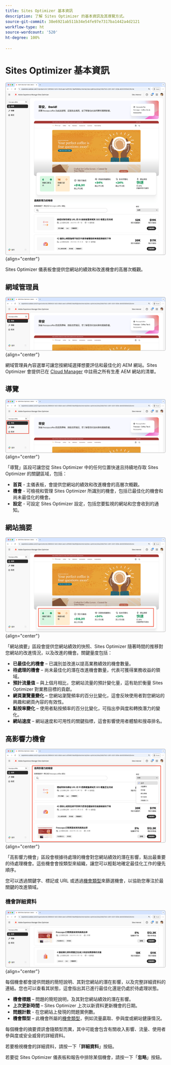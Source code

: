 ```yaml
---
title: Sites Optimizer 基本資訊
description: 了解 Sites Optimizer 的基本資訊及其導覽方式。
source-git-commit: 38e6921ab511b34e54fe97e7317ba1442a4d2121
workflow-type: ht
source-wordcount: '520'
ht-degree: 100%

---
```



# Sites Optimizer 基本資訊

![Sites Optimizer 首頁](./assets/basics/hero.png){align="center"}

Sites Optimizer 儀表板會提供您網站的績效和改進機會的高層次概觀。

## 網域管理員

![Sites Optimizer 網域管理員](./assets/basics/domain-manager.png){align="center"}

網域管理員內容選單可讓您按網域選擇想要評估和最佳化的 AEM 網站。Sites Optimizer 會提供已在 [Cloud Manager](https://experienceleague.adobe.com/zh-hant/docs/experience-manager-cloud-service/content/implementing/using-cloud-manager/edge-delivery-sites/add-edge-delivery-site) 中註冊之所有生產 AEM 網站的清單。

## 導覽

![Sites Optimizer 導覽](./assets/basics/navigation.png){align="center"}

「導覽」區段可讓您從 Sites Optimizer 中的任何位置快速且持續地存取 Sites Optimizer 的關鍵區域，包括：

* **首頁** - 主儀表板，會提供您網站的績效和改進機會的高層次概觀。
* **機會** - 可檢視和管理 Sites Optimizer 所識別的機會，包括已最佳化的機會和尚未最佳化的機會。
* **設定**  - 可設定 Sites Optimizer 設定，包括您要監視的網站和您會收到的通知。

## 網站摘要

![Sites Optimizer 網站摘要](./assets/basics/site-summary.png){align="center"}

「網站摘要」區段會提供您網站績效的快照、Sites Optimizer 隨著時間的推移對您網站的改進情況，以及改進的機會。關鍵量度包括：

* **已最佳化的機會** – 已識別並改進以提高業務績效的機會數量。
* **待處理的機會** – 尚未最佳化的潛在改進機會數量，代表可獲得業務收益的領域。
* **預計流量值** – 與上個月相比，您網站流量的預計變化量，這有助於衡量 Sites Optimizer 對業務目標的貢獻。
* **網頁瀏覽量變化** – 您網站瀏覽頻率的百分比變化，這會反映使用者對您網站的興趣和網頁內容的有效性。
* **點按率變化** – 使用者點按頻率的百分比變化，可指出參與度和轉換潛力的變化。
* **網站速度** – 網站速度和可用性的關鍵指標，這會影響使用者體驗和搜尋排名。

## 高影響力機會

![Sites Optimizer 高影響力機會](./assets/basics/high-impact-opportunities.png){align="center"}

「高影響力機會」區段會根據待處理的機會對您網站績效的潛在影響，點出最重要的待處理機會。這些機會會按類型來組織，讓您可以輕鬆地確定最佳化工作的優先順序。

您可以透過關鍵字、標記或 URL 或透過[機會類型](../opportunity-types/overview.md)來篩選機會，以協助您專注於最關鍵的改進領域。

### 機會詳細資料

![Sites Optimizer 高影響力機會](./assets/basics/high-impact-opportunity-details.png){align="center"}

每個機會都會提供問題的簡短說明、其對您網站的潛在影響，以及完整詳細資料的連結。您也可以查看其狀態，這會指出其已進行最佳化還是仍處於待處理狀態。

* **機會標題** – 問題的簡短說明，及其對您網站績效的潛在影響。
* **上次更新時間** – Sites Optimizer 上次以新資料更新機會的日期。
* **問題計數** - 在您網站上發現的問題實例數。
* **機會類型** – 此機會所屬的[機會類型](../opportunity-types/overview.md)，例如流量贏取、參與度或網站健康情況。

每個機會的摘要資訊會隨類型而異，其中可能會包含有關收入影響、流量、使用者參與度或安全威脅的詳細資料。

若要檢視機會的詳細資料，請按一下「**詳細資料**」按鈕。

若要從 Sites Optimizer 儀表板和報告中排除某個機會，請按一下「**忽略**」按鈕。
